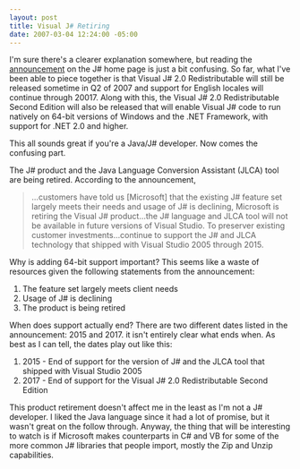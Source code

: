 ```yaml
---
layout: post
title: Visual J# Retiring
date: 2007-03-04 12:24:00 -05:00
---
```


I'm sure there's a clearer explanation somewhere, but reading the [announcement](http://msdn2.microsoft.com/en-us/vjsharp/default.aspx) on the J# home page is just a bit confusing. So far, what I've been able to piece together is that Visual J# 2.0 Redistributable will still be released sometime in Q2 of 2007 and support for English locales will continue through 20017. Along with this, the Visual J# 2.0 Redistributable Second Edition will also be released that will enable Visual J# code to run natively on 64-bit versions of Windows and the .NET Framework, with support for .NET 2.0 and higher.

This all sounds great if you're a Java/J# developer. Now comes the confusing part.

The J# product and the Java Language Conversion Assistant (JLCA) tool are being retired. According to the announcement, 

> ...customers have told us [Microsoft] that the existing J# feature set largely meets their needs and usage of J# is declining, Microsoft is retiring the Visual J# product...the J# language and JLCA tool will not be available in future versions of Visual Studio. To preserver existing customer investments...continue to support the J# and JLCA technology that shipped with Visual Studio 2005 through 2015.

Why is adding 64-bit support important? This seems like a waste of resources given the following statements from the announcement:

1.  The feature set largely meets client needs
2.  Usage of J# is declining
3.  The product is being retired 

When does support actually end? There are two different dates listed in the announcement: 2015 and 2017. it isn't entirely clear what ends when. As best as I can tell, the dates play out like this:

1.  2015 - End of support for the version of J# and the JLCA tool that shipped with Visual Studio 2005
2.  2017 - End of support for the Visual J# 2.0 Redistributable Second Edition 

This product retirement doesn't affect me in the least as I'm not a J# developer. I liked the Java language since it had a lot of promise, but it wasn't great on the follow through. Anyway, the thing that will be interesting to watch is if Microsoft makes counterparts in C# and VB for some of the more common J# libraries that people import, mostly the Zip and Unzip capabilities.
